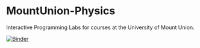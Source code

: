# MountUnion-Physics
Interactive Programming Labs for courses at the University of Mount Union.

[![Binder](https://mybinder.org/badge_logo.svg)](https://mybinder.org/v2/gh/ColinECampbell/MountUnion-Physics/HEAD)
